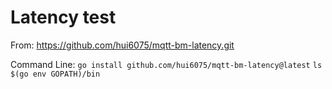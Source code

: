 # Latency test 
From: https://github.com/hui6075/mqtt-bm-latency.git

Command Line:
`go install github.com/hui6075/mqtt-bm-latency@latest`
`ls $(go env GOPATH)/bin`
